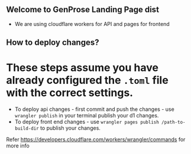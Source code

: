 ## Welcome to GenProse Landing Page dist
- We are using cloudflare workers for API and pages for frontend

## How to deploy changes?
# These steps assume you have already configured the `.toml` file with the correct settings.
- To deploy api changes - first commit and push the changes - use `wrangler publish` in your terminal publish your d1 changes.
- To deploy front end changes - use `wrangler pages publish /path-to-build-dir` to publish your changes.

Refer https://developers.cloudflare.com/workers/wrangler/commands for more info
